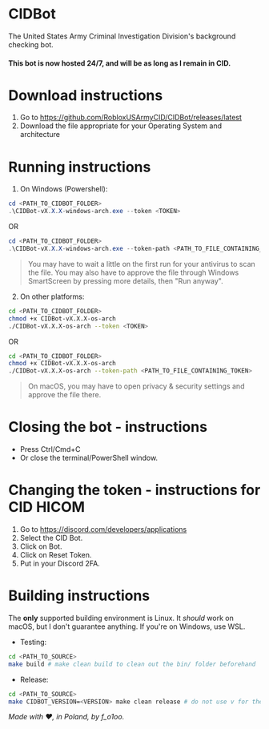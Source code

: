 # CIDBot

The United States Army Criminal Investigation Division's background checking bot.

#### This bot is now hosted 24/7, and will be as long as I remain in CID.

# Download instructions
1. Go to https://github.com/RobloxUSArmyCID/CIDBot/releases/latest
2. Download the file appropriate for your Operating System and architecture

# Running instructions
1. On Windows (Powershell):
```powershell
cd <PATH_TO_CIDBOT_FOLDER>
.\CIDBot-vX.X.X-windows-arch.exe --token <TOKEN>
```
OR
```powershell
cd <PATH_TO_CIDBOT_FOLDER>
.\CIDBot-vX.X.X-windows-arch.exe --token-path <PATH_TO_FILE_CONTAINING_TOKEN>
```
> You may have to wait a little on the first run for your antivirus to scan the file.
> You may also have to approve the file through Windows SmartScreen by pressing more details, then "Run anyway".
2. On other platforms:
```bash
cd <PATH_TO_CIDBOT_FOLDER>
chmod +x CIDBot-vX.X.X-os-arch
./CIDBot-vX.X.X-os-arch --token <TOKEN>
```
OR
```bash
cd <PATH_TO_CIDBOT_FOLDER>
chmod +x CIDBot-vX.X.X-os-arch
./CIDBot-vX.X.X-os-arch --token-path <PATH_TO_FILE_CONTAINING_TOKEN>
```
> On macOS, you may have to open privacy & security settings and approve the file there.

# Closing the bot - instructions
- Press Ctrl/Cmd+C
- Or close the terminal/PowerShell window.

# Changing the token - instructions for CID HICOM
1. Go to https://discord.com/developers/applications
2. Select the CID Bot.
3. Click on Bot.
4. Click on Reset Token.
5. Put in your Discord 2FA.

# Building instructions
The **only** supported building environment is Linux. It *should* work on macOS, but I don't guarantee anything. If you're on Windows, use WSL.
- Testing:
```bash
cd <PATH_TO_SOURCE>
make build # make clean build to clean out the bin/ folder beforehand
```
- Release:
```bash
cd <PATH_TO_SOURCE>
make CIDBOT_VERSION=<VERSION> make clean release # do not use v for the version (ex. v2.0.0)
```

*Made with :heart:,
in Poland,
by f_o1oo.*
